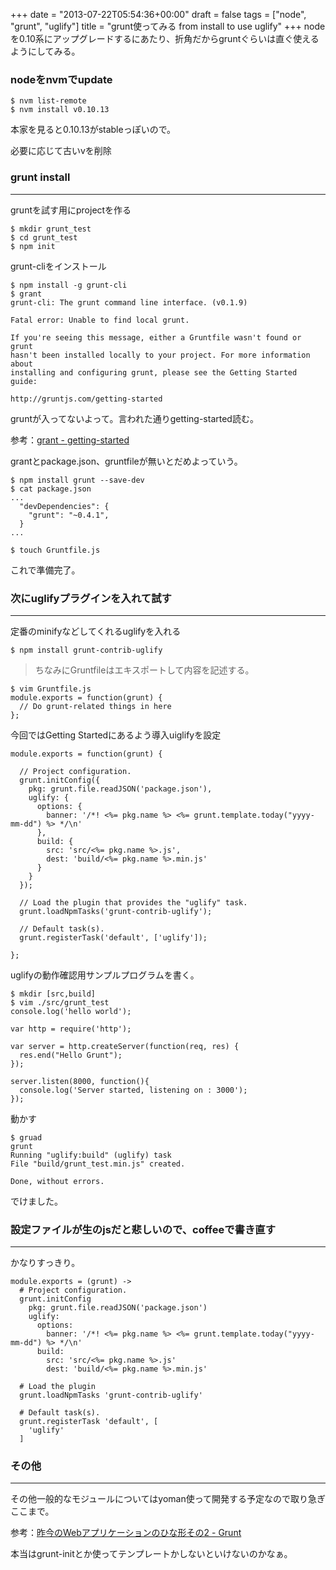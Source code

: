+++
date = "2013-07-22T05:54:36+00:00"
draft = false
tags = ["node", "grunt", "uglify"]
title = "grunt使ってみる from install to use uglify"
+++
nodeを0.10系にアップグレードするにあたり、折角だからgruntぐらいは直ぐ使えるようにしてみる。

### nodeをnvmでupdate

	$ nvm list-remote
	$ nvm install v0.10.13
	
本家を見ると0.10.13がstableっぽいので。
	
必要に応じて古いvを削除

### grunt install
***

gruntを試す用にprojectを作る

	$ mkdir grunt_test
	$ cd grunt_test
	$ npm init
	
grunt-cliをインストール

	$ npm install -g grunt-cli
	$ grant	
	grunt-cli: The grunt command line interface. (v0.1.9)
	
	Fatal error: Unable to find local grunt.
	
	If you're seeing this message, either a Gruntfile wasn't found or grunt
	hasn't been installed locally to your project. For more information about
	installing and configuring grunt, please see the Getting Started guide:
	
	http://gruntjs.com/getting-started
	
gruntが入ってないよって。言われた通りgetting-started読む。

参考：[grant - getting-started](http://gruntjs.com/getting-started)

grantとpackage.json、gruntfileが無いとだめよっていう。

	$ npm install grunt --save-dev
	$ cat package.json
	...
	  "devDependencies": {
	    "grunt": "~0.4.1",
	  }
	...

	$ touch Gruntfile.js
	
これで準備完了。


### 次にuglifyプラグインを入れて試す
***

定番のminifyなどしてくれるuglifyを入れる

	$ npm install grunt-contrib-uglify

> ちなみにGruntfileはエキスポートして内容を記述する。

	$ vim Gruntfile.js
	module.exports = function(grunt) {
	  // Do grunt-related things in here
	};
	
今回ではGetting Startedにあるよう導入uiglifyを設定

	module.exports = function(grunt) {
	
	  // Project configuration.
	  grunt.initConfig({
	    pkg: grunt.file.readJSON('package.json'),
	    uglify: {
	      options: {
	        banner: '/*! <%= pkg.name %> <%= grunt.template.today("yyyy-mm-dd") %> */\n'
	      },
	      build: {
	        src: 'src/<%= pkg.name %>.js',
	        dest: 'build/<%= pkg.name %>.min.js'
	      }
	    }
	  });
	
	  // Load the plugin that provides the "uglify" task.
	  grunt.loadNpmTasks('grunt-contrib-uglify');
	
	  // Default task(s).
	  grunt.registerTask('default', ['uglify']);
	
	};
	
uglifyの動作確認用サンプルプログラムを書く。

	$ mkdir [src,build]
	$ vim ./src/grunt_test
	console.log('hello world');

	var http = require('http');
	
	var server = http.createServer(function(req, res) {
	  res.end("Hello Grunt");
	});
	
	server.listen(8000, function(){
	  console.log('Server started, listening on : 3000');
	});


動かす

	$ gruad
	grunt
	Running "uglify:build" (uglify) task
	File "build/grunt_test.min.js" created.

	Done, without errors.

でけました。


### 設定ファイルが生のjsだと悲しいので、coffeeで書き直す
***

かなりすっきり。
	
	module.exports = (grunt) ->
	  # Project configuration.
	  grunt.initConfig
	    pkg: grunt.file.readJSON('package.json')
	    uglify:
	      options:
	        banner: '/*! <%= pkg.name %> <%= grunt.template.today("yyyy-mm-dd") %> */\n'
	      build:
	        src: 'src/<%= pkg.name %>.js'
	        dest: 'build/<%= pkg.name %>.min.js'
	
	  # Load the plugin
	  grunt.loadNpmTasks 'grunt-contrib-uglify'
	
	  # Default task(s).
	  grunt.registerTask 'default', [
	    'uglify'
	  ]

### その他
***

その他一般的なモジュールについてはyoman使って開発する予定なので取り急ぎここまで。

参考：[昨今のWebアプリケーションのひな形その2 - Grunt](http://d.hatena.ne.jp/naoya/20130504/1367640512)


本当はgrunt-initとか使ってテンプレートかしないといけないのかなぁ。

